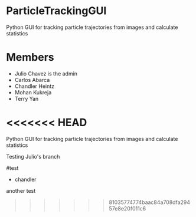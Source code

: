# ParticleTrackingGUI
Python GUI for tracking particle trajectories from images and calculate statistics

# Members
- Julio Chavez is the admin
- Carlos Abarca
- Chandler Heintz
- Mohan Kukreja
- Terry Yan

<<<<<<< HEAD
=======
Python GUI for tracking particle trajectories from images and calculate statistics
 

Testing Julio's branch

 #test
 - chandler 



 another test

>>>>>>> 81035774774baac84a708dfa29457e8e20f011c6
